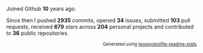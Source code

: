 Joined Github **10** years ago.

Since then I pushed **2935** commits, opened **34** issues, submitted **103** pull requests, received **679** stars across **204** personal projects and contributed to **36** public repositories.

<p align="right"><sub>Generated using <a href="https://github.com/marketplace/actions/profile-readme-stats">teoxoy/profile-readme-stats</a></sub></p>
